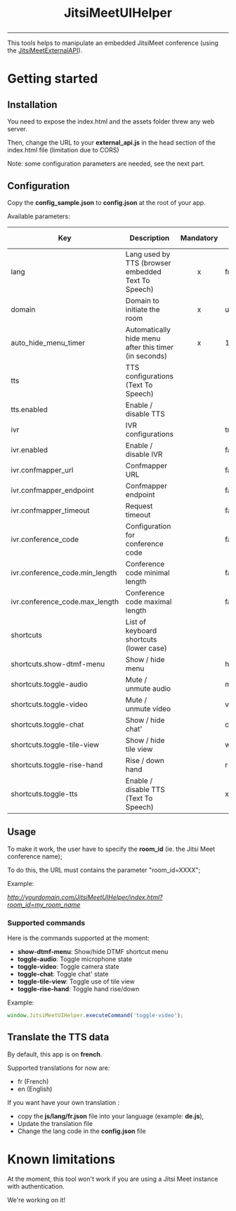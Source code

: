 # <p align="center">JitsiMeetUIHelper</p>

<hr />

This tools helps to manipulate an embedded JitsiMeet conference (using the [JitsiMeetExternalAPI](https://jitsi.github.io/handbook/docs/dev-guide/dev-guide-iframe/)).


# Getting started

## Installation

You need to expose the index.html and the assets folder threw any web server.

Then, change the URL to your **external_api.js** in the head section of the index.html file (limitation due to CORS)

Note: some configuration parameters are needed, see the next part.

## Configuration

Copy the **config_sample.json** to **config.json** at the root of your app.

Available parameters:

| Key                            | Description                                           | Mandatory | Default value |
|--------------------------------|-------------------------------------------------------|:---------:|---------------|
| lang                           | Lang used by TTS (browser embedded Text To Speech)    |     x     | fr            |
| domain                         | Domain to initiate the room                           |     x     | undefined     |
| auto_hide_menu_timer           | Automatically hide menu after this timer (in seconds) |     x     | 10            |
| tts                            | TTS configurations (Text To Speech)                   |           |               |
| tts.enabled                    | Enable / disable TTS                                  |           |               |
| ivr                            | IVR configurations                                    |           | true          |
| ivr.enabled                    | Enable / disable IVR                                  |           | false         |
| ivr.confmapper_url             | Confmapper URL                                        |           | false         |
| ivr.confmapper_endpoint        | Confmapper endpoint                                   |           | false         |
| ivr.confmapper_timeout         | Request timeout                                       |           | false         |
| ivr.conference_code            | Configuration for conference code                     |           | false         |
| ivr.conference_code.min_length | Conference code minimal length                        |           | false         |
| ivr.conference_code.max_length | Conference code maximal length                        |           | false         |
| shortcuts                      | List of keyboard shortcuts (lower case)               |           |               |
| shortcuts.show-dtmf-menu       | Show / hide menu                                      |           | h             |
| shortcuts.toggle-audio         | Mute / unmute audio                                   |           | m             |
| shortcuts.toggle-video         | Mute / unmute video                                   |           | v             |
| shortcuts.toggle-chat          | Show / hide chat'                                     |           | c             |
| shortcuts.toggle-tile-view     | Show / hide tile view                                 |           | w             |
| shortcuts.toggle-rise-hand     | Rise / down hand                                      |           | r             |
| shortcuts.toggle-tts           | Enable / disable TTS (Text To Speech)                 |           | x             |

 

## Usage

To make it work, the user have to specify the **room_id** (ie. the Jitsi Meet conference name);

To do this, the URL must contains the parameter "room_id=XXXX";

Example: 

*http://yourdomain.com/JitsiMeetUIHelper/index.html?room_id=my_room_name*

### Supported commands

Here is the commands supported at the moment:
* **show-dtmf-menu**: Show/hide DTMF shortcut menu
* **toggle-audio**: Toggle microphone state
* **toggle-video**: Toggle camera state
* **toggle-chat**: Toggle chat' state
* **toggle-tile-view**: Toggle use of tile view
* **toggle-rise-hand**: Toggle hand rise/down


Example:
```javascript
window.JitsiMeetUIHelper.executeCommand('toggle-video');
```




## Translate the TTS data

By default, this app is on **french**.

Supported translations for now are:
* fr (French)
* en (English)

If you want have your own translation :
 * copy the **js/lang/fr.json** file into your language (example: **de.js**),
 * Update the translation file
 * Change the lang code in the **config.json** file

# Known limitations

At the moment, this tool won't work if you are using a Jitsi Meet instance with authentication.

We're working on it!
